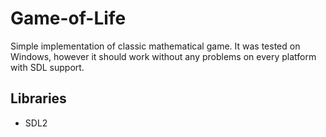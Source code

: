 # Game-of-Life
Simple implementation of classic mathematical game. It was tested on Windows, however it should work without any problems on every platform with SDL support.

## Libraries
* SDL2
